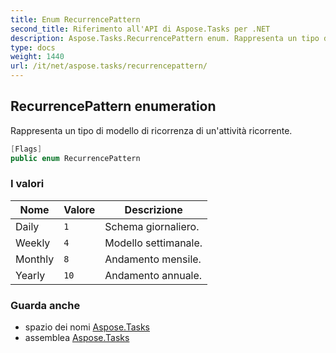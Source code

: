 ```yaml
---
title: Enum RecurrencePattern
second_title: Riferimento all'API di Aspose.Tasks per .NET
description: Aspose.Tasks.RecurrencePattern enum. Rappresenta un tipo di modello di ricorrenza di unattività ricorrente.
type: docs
weight: 1440
url: /it/net/aspose.tasks/recurrencepattern/
---
```

## RecurrencePattern enumeration

Rappresenta un tipo di modello di ricorrenza di un'attività ricorrente.

```csharp
[Flags]
public enum RecurrencePattern
```

### I valori

| Nome | Valore | Descrizione |
| --- | --- | --- |
| Daily | `1` | Schema giornaliero. |
| Weekly | `4` | Modello settimanale. |
| Monthly | `8` | Andamento mensile. |
| Yearly | `10` | Andamento annuale. |

### Guarda anche

* spazio dei nomi [Aspose.Tasks](../../aspose.tasks/)
* assemblea [Aspose.Tasks](../../)



